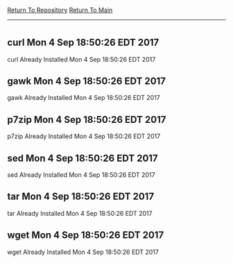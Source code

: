 [Return To Repository](https://github.com/deathbybandaid/piholeparser/)
[Return To Main](https://github.com/deathbybandaid/piholeparser/blob/master/RecentRunLogs/Mainlog.md)
____________________________________
# 
## curl Mon 4 Sep 18:50:26 EDT 2017
curl Already Installed Mon 4 Sep 18:50:26 EDT 2017
## gawk Mon 4 Sep 18:50:26 EDT 2017
gawk Already Installed Mon 4 Sep 18:50:26 EDT 2017
## p7zip Mon 4 Sep 18:50:26 EDT 2017
p7zip Already Installed Mon 4 Sep 18:50:26 EDT 2017
## sed Mon 4 Sep 18:50:26 EDT 2017
sed Already Installed Mon 4 Sep 18:50:26 EDT 2017
## tar Mon 4 Sep 18:50:26 EDT 2017
tar Already Installed Mon 4 Sep 18:50:26 EDT 2017
## wget Mon 4 Sep 18:50:26 EDT 2017
wget Already Installed Mon 4 Sep 18:50:26 EDT 2017
